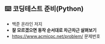 ## ⌨️ 코딩테스트 준비(Python)
- 백준 온라인 저지
- <b>잘 모르겠으면 동작 순서대로 차근차근 살펴보기</b>
- https://www.acmicpc.net/problem/ 문제번호